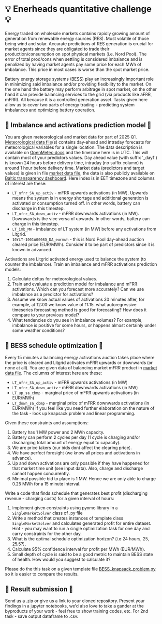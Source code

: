 # :bulb: Enerheads quantitative challenge :bulb:

Energy traded on wholesale markets contains rapidly growing amount of generation from renewable energy sources (RES). Most volatile of those being wind and solar. Accurate predictions of RES generation is crucial for market agents since they are obligated to trade their production/consumption on spot physical markets (i.e. Nord Pool). The error of total prod/cons when settling is considered imbalance and is penalized by having market agents pay some price for each MWh of imbalance. This price in most cases is worse than the spot market price. 

Battery energy storage systems (BESS) play an increasingly important role in minimizing said imbalance and/or providing flexibility to the market. On the one hand the battery may perform arbitrage in spot market, on the other hand it can provide balancing services to the grid (via products like aFRR, mFRR). All because it is a controlled generation asset. Tasks given here allow us to cover two parts of energy trading - predicting system imbalances and optimizing battery operation.

## :electric_plug: Imbalance and activations prediction model :electric_plug:

You are given meteorological and market data for part of 2025 Q1. [Meteorological data file](https://github.com/jkved/enerheads-quant-challenge/blob/main/data/openmeteo_location0.csv)(s) contains day-ahead and intraday forecasts for meteorological variables for a single location. The data description is available on [OpenMeteo docs](https://open-meteo.com/en/docs) and the timezone here is in UTC. This will contain most of your predictors values. Day ahead value (with suffix '_day1') is known 24 hours before delivery time, intraday (no suffix column) is around 1 hour before delivery time.
Market data (predictors and target values) is given in file [market data file](https://github.com/jkved/enerheads-quant-challenge/blob/main/data/spot_balancing_2025Q1.csv), the data is also publicly available on [Baltic transparency dashboard](https://baltic.transparency-dashboard.eu/). Here index is in EET timezone and columns of interest are these:
- `LT_mfrr_SA_up_activ` - mFRR upwards activations (in MW). Upwards means the system is in energy shortage and additional generation is activated or consumption turned off. In other words, battery can discharge in this timestep.
- `LT_mfrr_SA_down_activ` - mFRR downwards activations (in MW). Downwards is the vice versa of upwards. In other words, battery can charge in this timestep.
- `LT_imb_MW` - imbalance of LT system (in MW) before any activations from Litgrid.
- `10YLT-1001A0008Q_DA_eurmwh` - this is Nord Pool day-ahead auction cleared price (EUR/MWh). Consider it to be part of predictors since it is known in advanced.

Activations are Litgrid activated energy used to balance the system (to counter the imbalance). Train an imbalance and mFRR activations prediction models:
1. Calculate deltas for meteorological values.
2. Train and evaluate a prediction model for imbalance and mFRR activations. Which can you forecast more accurately? Can we use imbalance as a predictor for activations?
3. Assume we know actual values of activations 30 minutes after, for example, at 12:00 we know value of 11:15. what autoregressive timeseries forecasting method is good for forecasting? How does it compare to your previous model?
4. What tendencies do you see in imbalance volumes? For example, imbalance is positive for some hours, or happens almost certainly under some weather conditions? 

## :battery: BESS schedule optimization :battery:

Every 15 minutes a balancing energy activations auction takes place where the price is cleared and Litgrid activates mFRR upwards or downwards (or none at all). You are given data of balancing market mFRR product in [market data file](https://github.com/jkved/enerheads-quant-challenge/blob/main/data/spot_balancing_2025Q1.csv). The columns of interest here are these:
- `LT_mfrr_SA_up_activ` - mFRR upwards activations (in MW)  
- `LT_mfrr_SA_down_activ` - mFRR downwards activations (in MW)  
- `LT_up_sa_cbmp` - marginal price of mFRR upwards activations (in EUR/MWh)
- `LT_down_sa_cbmp` - marginal price of mFRR downwards activations (in EUR/MWh)
If you feel like you need further elaboration on the nature of the task - look up knapsack problem and linear programming.

Given these constraints and assumptions:
1. Battery has 1 MW power and 2 MWh capacity.
2. Battery can perform 2 cycles per day (1 cycle is charging and/or discharging total amount of energy equal to capacity).
3. We are price takers (our bids dont affect the clearing price).
4. We have perfect foresight (we know all prices and activations in advance).
5. Up and down activations are only possible if they have happened for that market time unit (see input data). Also, charge and discharge cannot happen concurrently.
6. Minimal possible bid to place is 1 MW. Hence we are only able to charge 0.25 MWh for a 15 minute interval.

Write a code that finds schedule that generates best profit (discharging revenue - charging costs) for a given interval of hours:
1. Implement given constraints using pyomo library in a `SingleMarketSolver` class of .py file
2. Write a method that creates instances of template class `SingleMarketSolver` and calculates generated profit for entire dataset. Hint - you may want to run a single optimization task for one day and carry constraints for the other day.
3. What is the optimal schedule optimization horizon? (i.e 24 hours, 25, 25.5?).
4. Calculate 95% confidence interval for profit per MWh (EUR/MWh).
5. Small depth of cycle is said to be a good metric to maintain BESS state of health. How would you suggest to calculate it?

Please do the this task on a given template file [BESS_knapsack_problem.py](https://github.com/jkved/enerheads-quant-challenge/blob/main/BESS_knapsack_problem.ipynb)  so it is easier to compare the results. 

## :email: Result submission :email:

Send us a .zip or give us a link to your cloned repository. Present your findings in a jupyter notebooks, we'd also love to take a gander at the byproducts of your work - feel free to show training codes, etc. For 2nd task - save output dataframe to .csv.